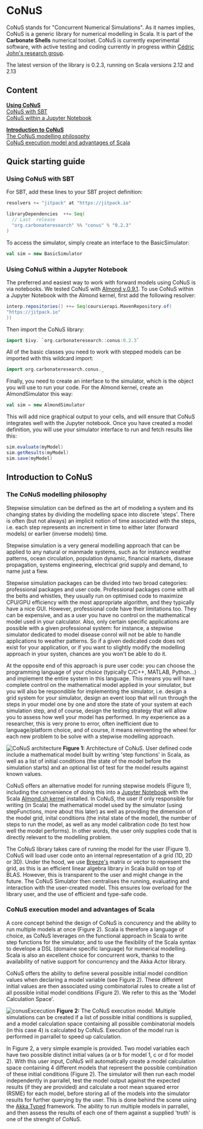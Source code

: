 # CoNuS
CoNuS stands for "Concurrent Numerical Simulations". As it names implies, CoNuS is a generic library for numerical modelling in Scala. It is part of the <b>Carbonate Shells</b> numerical toolset. CoNuS is currently experimental software, with active testing and coding currently in progress within <a href="http//www.carbonateresearch.com">Cédric John's research group</a>.

The latest version of the library is 0.2.3, running on Scala versions 2.12 and 2.13

## Content
<b>[Using CoNuS](#quick-starting-guide)</b>  
  [CoNuS with SBT](#using-conus-with-sbt)  
  [CoNuS within a Jupyter Notebook](#using-conus-within-a-Jupyter-Notebook)
  
<b>[Introduction to CoNuS](#Introduction-to-CoNuS)</b>   
  [The CoNuS modelling philosophy](#the-conus-modelling-philosophy)  
  [CoNuS execution model and advantages of Scala](#CoNuS-execution-model-and-advantages-of-Scala)
  
## Quick starting guide 

### Using CoNuS with SBT

For SBT, add these lines to your SBT project definition:

```scala
resolvers += "jitpack" at "https://jitpack.io"

libraryDependencies  ++= Seq(
  // Last  release
  "org.carbonateresearch" %% "conus" % "0.2.3"
)
```
To access the simulator, simply create an interface to the BasicSimulator:
```scala
val sim = new BasicSimulator
```

### Using CoNuS within a Jupyter Notebook

The preferred and easiest way to work with forward models using CoNuS is via notebooks. We tested CoNuS with <a href="https://almond.sh/versions">Almond v.0.9.1</a>. To use CoNuS within a Jupyter Notebook with the Almond kernel, first add the following resolver:

```scala
interp.repositories() ++= Seq(coursierapi.MavenRepository.of(
"https://jitpack.io"
))
```
Then import the CoNuS library:

```scala
import $ivy. `org.carbonateresearch::conus:0.2.3`
```
All of the basic classes you need to work with stepped models can be imported with this wildcard import:

```scala
import org.carbonateresearch.conus._
```
Finally, you need to create an interface to the simulator, which is the object you will use to run your code. For the Almond kernel, create an AlmondSimulator this way:
```scala
val sim = new AlmondSimulator
```
This will add nice graphical output to your cells, and will ensure that CoNuS integrates well with the Jupyter notebook. Once you have created a model definition, you will use your simulator interface to run and fetch results like this:
```scala
sim.evaluate(myModel)
sim.getResults(myModel)
sim.save(myModel)
```

## Introduction to CoNuS

### The CoNuS modelling philosophy

Stepwise simulation can be defined as the art of modeling a system and its changing states by dividing the modelling space into discrete 'steps'. There is often (but not always) an implicit notion of time associated with the steps, i.e. each step represents an increment in time to either later (forward models) or earlier (inverse models) time.

Stepwise simulation is a very general modelling approach that can be applied to any natural or manmade systems, such as for instance weather patterns, ocean circulation, population dynamic, financial markets, disease propagation, systems engineering, electrical grid supply and demand, to name just a fiew.

Stepwise simulation packages can be divided into two broad categories: professional packages and user code. Professional packages come with all the belts and whistles, they usually run on optimised code to maximize CPU/GPU efficiency with the most appropriate algorithm, and they typically have a nice GUI. However, professional code have their limitations too. They can be expensive, and as a user you have no control on the mathematical model used in your calculator. Also, only certain specific applications are possible with a given professional system: for instance, a stepwise simulator dedicated to model disease conrol will not be able to handle applications to weather patterns. So if a given dedicated code does not exist for your application, or if you want to slightly modify the modelling approach in your systen, chances are you won't be able to do it.

At the opposite end of this approach is pure user code: you can choose the programming language of your choice (typically C/C++, MATLAB, Python...) and implement the entire system in this language. This means you will have complete control on the mathematical model applied in your simulator, but you will also be respondible for implementing the simulator, i.e. design a grid system for your simulator, design an event loop that will run through the  steps in your model one by one and store the state of your system at each simulation step, and of course, design the testing strategy that will allow you to assess how well your model has performed. In my experience as a researcher, this is very prone to error, often inefficient due to language/platform choice, and of course, it means reinventing the wheel for each new problem to be solve with a stepwise modelling approach.

![CoNuS architecture](https://user-images.githubusercontent.com/25725554/89734485-39336900-da54-11ea-9a6b-8b5463bda7be.png)
<b>Figure 1:</b> Architecture of CoNuS. User defined code include a mathematical model built by writing 'step functions' in Scala, as well as a list of initial conditions (the state of the model before the simulation starts) and an optional list of test for the model results against known values.

CoNuS offers an alternative model for running stepwise models (Figure 1), including the convenience of doing this into a <a href="https://jupyter.org/">Jupyter Notebook</a> with the Scala <a href="https://almond.sh/docs/quick-start-install">Almond.sh kernel</a> installed. In CoNuS, the user if only responsible for writing (in Scala) the mathematical model used by the simulator (using stepFunctions, more about this later) as well as providing the dimension of the model grid, inital conditions (the inital state of the model), the number of steps to run the model, as well as any model calibration code (to test how well the model performs). In other words, the user only supplies code that is directly relevant to the modelling problem.

The CoNuS library takes care of running the model for the user (Figure 1). CoNuS will load user code onto an internal representation of a grid (1D, 2D or 3D). Under the hood, we use <a href="https://github.com/scalanlp/breeze">Breeze's</a> matrix or vector to represent the grid, as this is an efficient linear algebra library in Scala build on top of BLAS. However, this is transparent to the user and might change in the future. The CoNuS Simulator then centralises the running, evaluating and interaction with the user-created model. This ensures low overload for the library user, and the use of efficient and type-safe code.

### CoNuS execution model and advantages of Scala
A core concept behind the design of CoNuS is concurency and the ability to run multiple models at once (Figure 2). Scala is therefore a language of choice, as CoNuS leverages on the functional approach in Scala to write step functions for the simulator, and to use the flexibility of the Scala syntax to develope a DSL (domaine specific language) for numerical modelling. Scala is also an excellent choice for concurrent work, thanks to the availability of native support for concurrency and the Akka Actor library.

CoNuS offers the ability to define several possible initial model condition values when declaring a model variable (see Figure 2). These different initial values are then associated using combinatorial rules to create a list of all possible initial model conditions (Figure 2). We refer to this as the 'Model Calculation Space'.

![conusExcecution](https://user-images.githubusercontent.com/25725554/89734490-3fc1e080-da54-11ea-962e-6845a38f2b98.png)
<b>Figure 2:</b> The CoNuS execution model. Multiple simulations can be created if a list of possible initial conditions is supplied, and a model calculation space containing all possible combinatorial models (in this case 4) is calculated by CoNuS. Execution of the model run is performed in parrallel to speed up calculation.

In Figure 2, a very simple example is provided. Two model variables each have two possible distinct initial values (a or b for model 1, c or d for model 2). With this user input, CoNuS will automatically create a model calculation space containing 4 different models that represent the possible combination of these initial conditions (Figure 2). The simulator will then run each model independently in parrallel, test the model output against the expected results (if they are provided) and calculate a root mean squared error (RSME) for each model, before storing all of the models into the simulator results for further querying by the user. This is done behind the scene using the <a href="https://doc.akka.io/docs/akka/current/typed/index.html">Akka Typed</a> framework. The ability to run multiple models in parrallel, and then assess the results of each one of them against a supplied 'truth' is one of the strenght of CoNuS.

